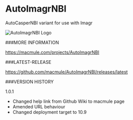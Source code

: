 # AutoImagrNBI
AutoCasperNBI variant for use with Imagr

![AutoImagrNBI Logo](https://macmule.com/wp-content/uploads/2015/05/AutoImagrNBI_256.png)

###MORE INFORMATION

https://macmule.com/projects/AutoImagrNBI

###LATEST-RELEASE

https://github.com/macmule/AutoImagrNBI/releases/latest

###VERSION HISTORY

1.0.1

* Changed help link from Github Wiki to macmule page
* Amended URL behaviour
* Changed deployment target to 10.9
